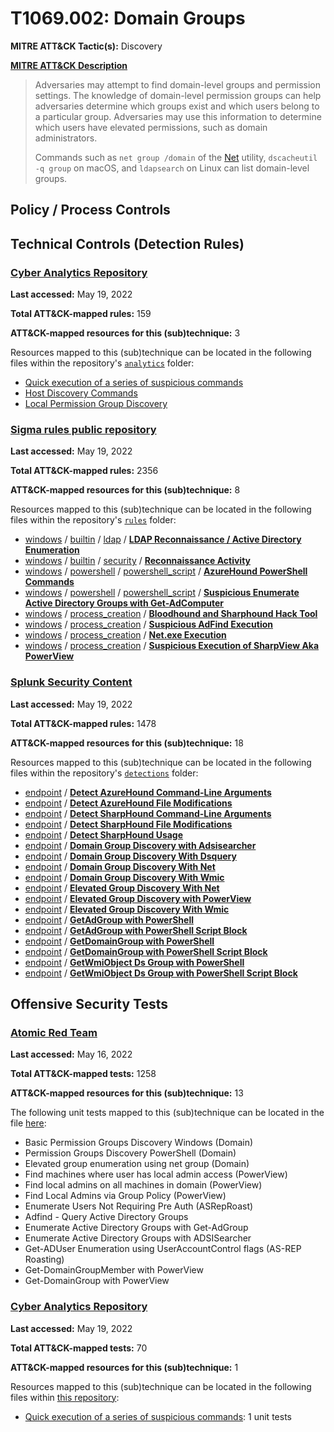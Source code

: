 # T1069.002: Domain Groups
**MITRE ATT&CK Tactic(s):** Discovery

**[MITRE ATT&CK Description](https://attack.mitre.org/techniques/T1069/002)**
<blockquote>Adversaries may attempt to find domain-level groups and permission settings. The knowledge of domain-level permission groups can help adversaries determine which groups exist and which users belong to a particular group. Adversaries may use this information to determine which users have elevated permissions, such as domain administrators.

Commands such as <code>net group /domain</code> of the [Net](https://attack.mitre.org/software/S0039) utility,  <code>dscacheutil -q group</code> on macOS, and <code>ldapsearch</code> on Linux can list domain-level groups.</blockquote>

## Policy / Process Controls
## Technical Controls (Detection Rules)
### [Cyber Analytics Repository](https://car.mitre.org)
**Last accessed:** May 19, 2022

**Total ATT&CK-mapped rules:** 159

**ATT&CK-mapped resources for this (sub)technique:** 3

Resources mapped to this (sub)technique can be located in the following files within the repository's <code>[analytics](https://github.com/mitre-attack/car/blob/master/analytics)</code> folder:

* [Quick execution of a series of suspicious commands](https://github.com/mitre-attack/car/tree/master/analytics/CAR-2013-04-002.yaml)
* [Host Discovery Commands](https://github.com/mitre-attack/car/tree/master/analytics/CAR-2016-03-001.yaml)
* [Local Permission Group Discovery](https://github.com/mitre-attack/car/tree/master/analytics/CAR-2020-11-006.yaml)

### [Sigma rules public repository](https://github.com/SigmaHQ/sigma)
**Last accessed:** May 19, 2022

**Total ATT&CK-mapped rules:** 2356

**ATT&CK-mapped resources for this (sub)technique:** 8

Resources mapped to this (sub)technique can be located in the following files within the repository's <code>[rules](https://github.com/SigmaHQ/sigma/tree/master/rules)</code> folder:

* [windows](https://github.com/SigmaHQ/sigma/tree/master/rules/windows/) / [builtin](https://github.com/SigmaHQ/sigma/tree/master/rules/windows/builtin/) / [ldap](https://github.com/SigmaHQ/sigma/tree/master/rules/windows/builtin/ldap/) / **[LDAP Reconnaissance / Active Directory Enumeration](https://github.com/SigmaHQ/sigma/blob/master/rules/windows/builtin/ldap/win_ldap_recon.yml)**
* [windows](https://github.com/SigmaHQ/sigma/tree/master/rules/windows/) / [builtin](https://github.com/SigmaHQ/sigma/tree/master/rules/windows/builtin/) / [security](https://github.com/SigmaHQ/sigma/tree/master/rules/windows/builtin/security/) / **[Reconnaissance Activity](https://github.com/SigmaHQ/sigma/blob/master/rules/windows/builtin/security/win_susp_net_recon_activity.yml)**
* [windows](https://github.com/SigmaHQ/sigma/tree/master/rules/windows/) / [powershell](https://github.com/SigmaHQ/sigma/tree/master/rules/windows/powershell/) / [powershell_script](https://github.com/SigmaHQ/sigma/tree/master/rules/windows/powershell/powershell_script/) / **[AzureHound PowerShell Commands](https://github.com/SigmaHQ/sigma/blob/master/rules/windows/powershell/powershell_script/posh_ps_azurehound_commands.yml)**
* [windows](https://github.com/SigmaHQ/sigma/tree/master/rules/windows/) / [powershell](https://github.com/SigmaHQ/sigma/tree/master/rules/windows/powershell/) / [powershell_script](https://github.com/SigmaHQ/sigma/tree/master/rules/windows/powershell/powershell_script/) / **[Suspicious Enumerate Active Directory Groups with Get-AdComputer](https://github.com/SigmaHQ/sigma/blob/master/rules/windows/powershell/powershell_script/posh_ps_susp_get_adgroup.yml)**
* [windows](https://github.com/SigmaHQ/sigma/tree/master/rules/windows/) / [process_creation](https://github.com/SigmaHQ/sigma/tree/master/rules/windows/process_creation/) / **[Bloodhound and Sharphound Hack Tool](https://github.com/SigmaHQ/sigma/blob/master/rules/windows/process_creation/proc_creation_win_hack_bloodhound.yml)**
* [windows](https://github.com/SigmaHQ/sigma/tree/master/rules/windows/) / [process_creation](https://github.com/SigmaHQ/sigma/tree/master/rules/windows/process_creation/) / **[Suspicious AdFind Execution](https://github.com/SigmaHQ/sigma/blob/master/rules/windows/process_creation/proc_creation_win_susp_adfind.yml)**
* [windows](https://github.com/SigmaHQ/sigma/tree/master/rules/windows/) / [process_creation](https://github.com/SigmaHQ/sigma/tree/master/rules/windows/process_creation/) / **[Net.exe Execution](https://github.com/SigmaHQ/sigma/blob/master/rules/windows/process_creation/proc_creation_win_susp_net_execution.yml)**
* [windows](https://github.com/SigmaHQ/sigma/tree/master/rules/windows/) / [process_creation](https://github.com/SigmaHQ/sigma/tree/master/rules/windows/process_creation/) / **[Suspicious Execution of SharpView Aka PowerView](https://github.com/SigmaHQ/sigma/blob/master/rules/windows/process_creation/proc_creation_win_susp_sharpview.yml)**

### [Splunk Security Content](https://github.com/splunk/security_content)
**Last accessed:** May 19, 2022

**Total ATT&CK-mapped rules:** 1478

**ATT&CK-mapped resources for this (sub)technique:** 18

Resources mapped to this (sub)technique can be located in the following files within the repository's <code>[detections](https://github.com/splunk/security_content/tree/develop/detections)</code> folder:

* [endpoint](https://github.com/splunk/security_content/tree/develop/detections/endpoint/) / **[Detect AzureHound Command-Line Arguments](https://github.com/splunk/security_content/blob/develop/detections/endpoint/detect_azurehound_command_line_arguments.yml)**
* [endpoint](https://github.com/splunk/security_content/tree/develop/detections/endpoint/) / **[Detect AzureHound File Modifications](https://github.com/splunk/security_content/blob/develop/detections/endpoint/detect_azurehound_file_modifications.yml)**
* [endpoint](https://github.com/splunk/security_content/tree/develop/detections/endpoint/) / **[Detect SharpHound Command-Line Arguments](https://github.com/splunk/security_content/blob/develop/detections/endpoint/detect_sharphound_command_line_arguments.yml)**
* [endpoint](https://github.com/splunk/security_content/tree/develop/detections/endpoint/) / **[Detect SharpHound File Modifications](https://github.com/splunk/security_content/blob/develop/detections/endpoint/detect_sharphound_file_modifications.yml)**
* [endpoint](https://github.com/splunk/security_content/tree/develop/detections/endpoint/) / **[Detect SharpHound Usage](https://github.com/splunk/security_content/blob/develop/detections/endpoint/detect_sharphound_usage.yml)**
* [endpoint](https://github.com/splunk/security_content/tree/develop/detections/endpoint/) / **[Domain Group Discovery with Adsisearcher](https://github.com/splunk/security_content/blob/develop/detections/endpoint/domain_group_discovery_with_adsisearcher.yml)**
* [endpoint](https://github.com/splunk/security_content/tree/develop/detections/endpoint/) / **[Domain Group Discovery With Dsquery](https://github.com/splunk/security_content/blob/develop/detections/endpoint/domain_group_discovery_with_dsquery.yml)**
* [endpoint](https://github.com/splunk/security_content/tree/develop/detections/endpoint/) / **[Domain Group Discovery With Net](https://github.com/splunk/security_content/blob/develop/detections/endpoint/domain_group_discovery_with_net.yml)**
* [endpoint](https://github.com/splunk/security_content/tree/develop/detections/endpoint/) / **[Domain Group Discovery With Wmic](https://github.com/splunk/security_content/blob/develop/detections/endpoint/domain_group_discovery_with_wmic.yml)**
* [endpoint](https://github.com/splunk/security_content/tree/develop/detections/endpoint/) / **[Elevated Group Discovery With Net](https://github.com/splunk/security_content/blob/develop/detections/endpoint/elevated_group_discovery_with_net.yml)**
* [endpoint](https://github.com/splunk/security_content/tree/develop/detections/endpoint/) / **[Elevated Group Discovery with PowerView](https://github.com/splunk/security_content/blob/develop/detections/endpoint/elevated_group_discovery_with_powerview.yml)**
* [endpoint](https://github.com/splunk/security_content/tree/develop/detections/endpoint/) / **[Elevated Group Discovery With Wmic](https://github.com/splunk/security_content/blob/develop/detections/endpoint/elevated_group_discovery_with_wmic.yml)**
* [endpoint](https://github.com/splunk/security_content/tree/develop/detections/endpoint/) / **[GetAdGroup with PowerShell](https://github.com/splunk/security_content/blob/develop/detections/endpoint/getadgroup_with_powershell.yml)**
* [endpoint](https://github.com/splunk/security_content/tree/develop/detections/endpoint/) / **[GetAdGroup with PowerShell Script Block](https://github.com/splunk/security_content/blob/develop/detections/endpoint/getadgroup_with_powershell_script_block.yml)**
* [endpoint](https://github.com/splunk/security_content/tree/develop/detections/endpoint/) / **[GetDomainGroup with PowerShell](https://github.com/splunk/security_content/blob/develop/detections/endpoint/getdomaingroup_with_powershell.yml)**
* [endpoint](https://github.com/splunk/security_content/tree/develop/detections/endpoint/) / **[GetDomainGroup with PowerShell Script Block](https://github.com/splunk/security_content/blob/develop/detections/endpoint/getdomaingroup_with_powershell_script_block.yml)**
* [endpoint](https://github.com/splunk/security_content/tree/develop/detections/endpoint/) / **[GetWmiObject Ds Group with PowerShell](https://github.com/splunk/security_content/blob/develop/detections/endpoint/getwmiobject_ds_group_with_powershell.yml)**
* [endpoint](https://github.com/splunk/security_content/tree/develop/detections/endpoint/) / **[GetWmiObject Ds Group with PowerShell Script Block](https://github.com/splunk/security_content/blob/develop/detections/endpoint/getwmiobject_ds_group_with_powershell_script_block.yml)**


## Offensive Security Tests
### [Atomic Red Team](https://github.com/redcanaryco/atomic-red-team)
**Last accessed:** May 16, 2022

**Total ATT&CK-mapped tests:** 1258

**ATT&CK-mapped resources for this (sub)technique:** 13

The following unit tests mapped to this (sub)technique can be located in the file [here](https://github.com/redcanaryco/atomic-red-team/tree/master/atomics/T1069.002/T1069.002.yaml):

* Basic Permission Groups Discovery Windows (Domain)
* Permission Groups Discovery PowerShell (Domain)
* Elevated group enumeration using net group (Domain)
* Find machines where user has local admin access (PowerView)
* Find local admins on all machines in domain (PowerView)
* Find Local Admins via Group Policy (PowerView)
* Enumerate Users Not Requiring Pre Auth (ASRepRoast)
* Adfind - Query Active Directory Groups
* Enumerate Active Directory Groups with Get-AdGroup
* Enumerate Active Directory Groups with ADSISearcher
* Get-ADUser Enumeration using UserAccountControl flags (AS-REP Roasting)
* Get-DomainGroupMember with PowerView
* Get-DomainGroup with PowerView

### [Cyber Analytics Repository](https://car.mitre.org)
**Last accessed:** May 19, 2022

**Total ATT&CK-mapped tests:** 70

**ATT&CK-mapped resources for this (sub)technique:** 1

Resources mapped to this (sub)technique can be located in the following files within [this repository](https://github.com/mitre-attack/car/blob/master/analytics):

* [Quick execution of a series of suspicious commands](https://github.com/mitre-attack/car/tree/master/analytics/CAR-2013-04-002.yaml): 1 unit tests


